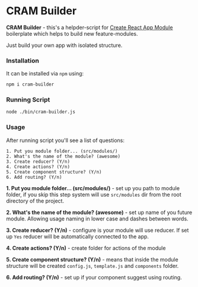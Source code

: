 # CRAM Builder
**CRAM Builder** - this's a helpder-script for [Create React App Module](https://github.com/DenisHooke/create-react-app-module) boilerplate which helps to build new feature-modules.

Just build your own app with isolated structure. 

### Installation
It can be installed via `npm` using:

```bash
npm i cram-builder
```

### Running Script

```bash
node ./bin/cram-builder.js
```

### Usage

After running script you'll see a list of questions:
```
1. Put you module folder... (src/modules/) 
2. What's the name of the module? (awesome)
3. Create reducer? (Y/n) 
4. Create actions? (Y/n) 
5. Create component structure? (Y/n) 
6. Add routing? (Y/n) 

```

**1. Put you module folder... (src/modules/)** - set up you path to module folder, if you skip this step system 
will use `src/modules` dir from the root directory of the project.

**2. What's the name of the module? (awesome)** - set up name of you future module. Allowing usage naming in lower case
and dashes between words.

**3. Create reducer? (Y/n)** - configure is your module will use reducer. If set up `Yes` reducer will be automatically connected to the app.

**4. Create actions? (Y/n)** - create folder for actions of the module

**5. Create component structure? (Y/n)** - means that inside the module structure will be created `config.js`, `template.js` and `components` folder.

**6. Add routing? (Y/n)** - set up if your component suggest using routing.